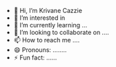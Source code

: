 - 👋 Hi, I’m Krivane Cazzie
- 👀 I’m interested in 
- 🌱 I’m currently learning ...
- 💞️ I’m looking to collaborate on ....
- 📫 How to reach me ....
- 😄 Pronouns: ........
- ⚡ Fun fact: ......

<!---
krivanecazzie/krivanecazzie is a ✨ special ✨ repository because its `README.md` (this file) appears on your GitHub profile.
You can click the Preview link to take a look at your changes.
--->
